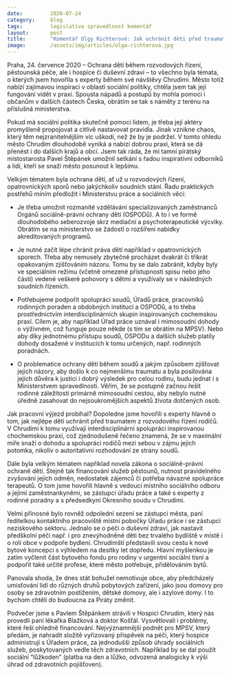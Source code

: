 ```yaml
---
date:         2020-07-24
category:     blog
tags:         legislativa spravedlnost komentář 
layout:       post
title:        "Komentář Olgy Richterové: Jak ochránit děti před traumaty ze soudních tahanic? Inspirací může být město Chrudim, zlepšováky z praxe předložím ministerstvům"
image:        /assets/img/articles/olga-richterova.jpg
---  
```



Praha, 24. července 2020 – Ochrana dětí během rozvodových řízení, pěstounská péče, ale i hospice či duševní zdraví – to všechno byla témata, o kterých jsem hovořila s experty během své návštěvy Chrudimi. Město totiž nabízí zajímavou inspiraci v oblasti sociální politiky, chtěla jsem tak její fungování vidět v praxi. Spousta nápadů a postupů by mohla pomoci i občanům v dalších částech Česka, obrátím se tak s náměty z terénu na příslušná ministerstva. 

Pokud má sociální politika skutečně pomoci lidem, je třeba její aktéry promyšleně propojovat a citlivě nastavovat pravidla. Jinak vznikne chaos, který těm nejzranitelnějším víc uškodí, než že by je podržel. V tomto ohledu město Chrudim dlouhodobě vyniká a nabízí dobrou praxi, která se dá přenést i do dalších krajů a obcí. Jsem tak ráda, že mi tamní pirátský místostarosta Pavel Štěpánek umožnil setkání s řadou inspirativní odborníků a lidí, kteří se snaží město posunout k lepšímu. 
 
Velkým tématem byla ochrana dětí, ať už u rozvodových řízení, opatrovnických sporů nebo jakýchkoliv soudních stání. Řadu praktických postřehů míním předložit i Ministerstvu práce a sociálních věcí:
 
* Je třeba umožnit rozmanité vzdělávání specializovaných zaměstnanců Orgánů sociálně-právní ochrany dětí (OSPODů). A to i ve formě dlouhodobého seberozvoje skrz mediační a psychoterapeutické výcviky. Obrátím se na ministerstvo se žádostí o rozšíření nabídky akreditovaných programů. 

* Je nutné začít lépe chránit práva dětí například v opatrovnických sporech. Třeba aby nemusely zbytečně procházet dvakrát či třikrát opakovaným zjišťováním názoru. Tomu by se dalo zabránit, kdyby byly ve speciálním režimu (včetně omezené přístupnosti spisu nebo jeho části) vedené veškeré pohovory s dětmi a využívaly se v následných soudních řízeních.

* Potřebujeme podpořit spolupráci soudů, Úřadů práce, pracovníků rodinných poraden a obdobných institucí a OSPODů, a to třeba prostřednictvím interdisciplinárních skupin inspirovaných cochemskou praxí. Cílem je, aby například Úřad práce uznával i mimosoudní dohody o výživném, což funguje pouze někde (s tím se obrátím na MPSV). Nebo aby díky jednotnému přístupu soudů, OSPODu a dalších služeb platily dohody dosažené v institucích k tomu určených, např. rodinných poradnách.

* O problematice ochrany dětí během soudů a jakým způsobem zjišťovat jejich názory, aby došlo k co nejmenšímu traumatu a byla posilována jejich důvěra k justici i dobrý výsledek pro celou rodinu, budu jednat i s Ministerstvem spravedlnosti. Věřím, že se postupně začnou řešit rodinné záležitosti primárně mimosoudní cestou, aby nebylo nutné úředně zasahovat do nejsoukromějších aspektů života dotčených osob.

Jak pracovní výjezd probíhal? Dopoledne jsme hovořili s experty hlavně o tom, jak nejlépe děti uchránit před traumatem z rozvodového řízení rodičů. V Chrudimi k tomu využívají interdisciplinární spolupráci inspirovanou chochemskou praxi, což zjednodušeně řečeno znamená, že se v maximální míře snaží o dohodu a spolupráci rodičů mezi sebou v zájmu jejich potomka, nikoliv o autoritativní rozhodování ze strany soudů. 

Dále byla velkým tématem například novela zákona o sociálně-právní ochraně dětí. Stejně tak financování služeb pěstounů, nutnost pravidelného zvyšování jejich odměn, nedostatek zájemců či potřeba návazné spolupráce terapeutů. O tom jsme hovořili hlavně s vedoucí místního sociálního odboru a jejími zaměstnankyněmi, se zástupci úřadu práce a také s experty z rodinné poradny a s předsedkyní Okresního soudu v Chrudimi. 

Velmi přínosné bylo rovněž odpolední sezení se zástupci města, paní ředitelkou kontaktního pracoviště místní pobočky Úřadu práce i se zástupci neziskového sektoru. Jednalo se o péči o duševní zdraví, jak nastavit předškolní péči např. i pro znevýhodněné děti bez trvalého bydliště v místě i o roli obce v podpoře bydlení. Chrudimští představili svou cestu k nové bytové koncepci s výhledem na desítky let dopředu. Hlavní myšlenkou je zatím vyčlenit část bytového fondu pro rodiny v urgentní sociální tísni a podpořit také určité profese, které město potřebuje, přidělováním bytů.

Panovala shoda, že dnes stát bohužel nemotivuje obce, aby předcházely umisťování lidí do různých druhů pobytových zařízení, jako jsou domovy pro osoby se zdravotním postižením, dětské domovy, ale i azylové domy. I to bychom chtěli do budoucna za Piráty změnit. 

Podvečer jsme s Pavlem Štěpánkem strávili v Hospici Chrudim, který nás provedli paní lékařka Blažková a doktor Košťál. Vysvětlovali i problémy, které řeší ohledně financování. Nejvýznamnější podnět pro MPSV, který předám, je nahradit složitě vyřizovaný příspěvek na péči, který hospice administrují s Úřadem práce, za jednodušší způsob úhrady sociálních služeb, poskytovaných vedle těch zdravotních. Například by se dal použít sociální “lůžkoden” (platba na den a lůžko, odvozená analogicky k výši úhrad od zdravotních pojišťoven).
